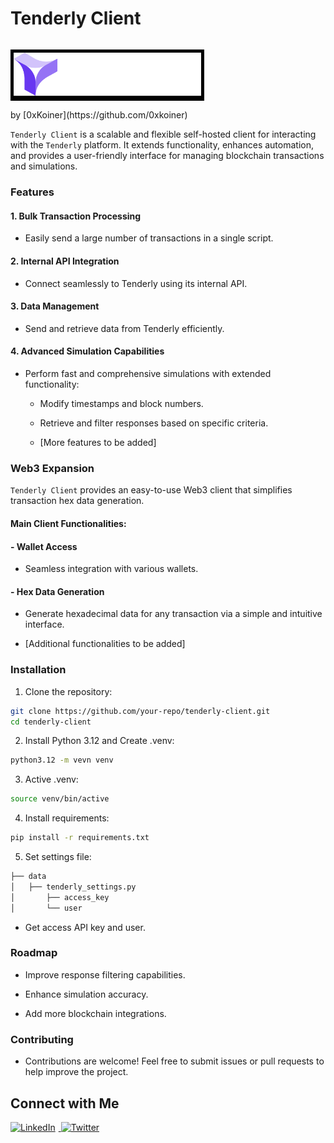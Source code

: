 # Tenderly Client
<p style="background-color: black; display: inline-block; padding: 5px;">
  <img src="files/Tenderly---Color---White-Wordmark.png" alt="Orbiter Finance" style="width: 300px;" />
</p>
<br>
by [0xKoiner](https://github.com/0xkoiner)

`Tenderly Client` is a scalable and flexible self-hosted client for interacting with the `Tenderly` platform. It extends functionality, enhances automation, and provides a user-friendly interface for managing blockchain transactions and simulations.

### Features


#### 1. Bulk Transaction Processing

- Easily send a large number of transactions in a single script.

#### 2. Internal API Integration

- Connect seamlessly to Tenderly using its internal API.

#### 3. Data Management

- Send and retrieve data from Tenderly efficiently.

#### 4. Advanced Simulation Capabilities

- Perform fast and comprehensive simulations with extended functionality:

    - Modify timestamps and block numbers.

    - Retrieve and filter responses based on specific criteria.

    - [More features to be added]

### Web3 Expansion
`Tenderly Client` provides an easy-to-use Web3 client that simplifies transaction hex data generation.

#### Main Client Functionalities:


#### - Wallet Access

- Seamless integration with various wallets.

#### - Hex Data Generation

- Generate hexadecimal data for any transaction via a simple and intuitive interface.

- [Additional functionalities to be added]

### Installation
1. Clone the repository:
```bash
git clone https://github.com/your-repo/tenderly-client.git
cd tenderly-client
```
2. Install Python 3.12 and Create .venv:
```bash
python3.12 -m vevn venv
```
3. Active .venv:
```bash
source venv/bin/active
```
4. Install requirements:
```bash
pip install -r requirements.txt
```
5. Set settings file:
```bash
├── data
│   ├── tenderly_settings.py
│       ├── access_key
│       └── user
```
* Get access API key and user.

### Roadmap

- Improve response filtering capabilities.

- Enhance simulation accuracy.

- Add more blockchain integrations.

### Contributing

- Contributions are welcome! Feel free to submit issues or pull requests to help improve the project.

## Connect with Me

<p>
    <a href="https://www.linkedin.com/in/alex-gray-0xff/" target="_blank">
        <img src="https://cdn-icons-png.flaticon.com/512/174/174857.png" width="30" alt="LinkedIn" style="margin-right: 5px;">
    </a>
    <a href="https://x.com/0xKoiner" target="_blank">
        <img src="https://cdn-icons-png.flaticon.com/512/733/733579.png" width="30" alt="Twitter">
    </a>
</p>


